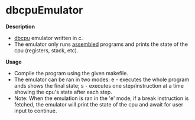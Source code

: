 # dbcpuEmulator
**Description**
  - [dbcpu](https://github.com/dma-neves/dbcpu) emulator written in c. 
  - The emulator only runs [assembled](https://github.com/dma-neves/8bcpuAssembler) programs and prints the state of the cpu (registers, stack, etc).

**Usage**
  - Compile the program using the given makefile.
  - The emulator can be ran in two modes: e - executes the whole program ands shows the final state; s - executes one step/instruction at a time showing the cpu's state after each step.
  - Note: When the emulation is ran in the 'e' mode, if a break instruction is fetched, the emulator will print the state of the cpu and await for user input to continue.
